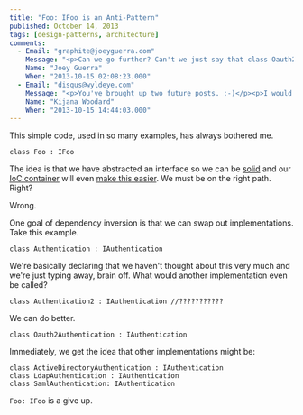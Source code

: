 ```yaml
---
title: "Foo: IFoo is an Anti-Pattern"
published: October 14, 2013
tags: [design-patterns, architecture]
comments:
  - Email: "graphite@joeyguerra.com"
    Message: "<p>Can we go further? Can't we just say that class Oauth2Authentication is the interface? I mean, why do I have to care if it implements IAuthenticate? Do I care if it implements that \"interface\" or do I care if it has or doesn't a method called Authenticate?</p>"
    Name: "Joey Guerra"
    When: "2013-10-15 02:08:23.000"
  - Email: "disqus@wyldeye.com"
    Message: "<p>You've brought up two future posts. :-)</p><p>I would say the interface is the Authenticate method. I hinted at this at the end of <a href=\"https://kijanawoodard.com/violating-isp-with-constructor-injection\" rel=\"nofollow\">https://kijanawoodard.com/viola...</a></p>"
    Name: "Kijana Woodard"
    When: "2013-10-15 14:44:03.000"
---
```

This simple code, used in so many examples, has always bothered me.

    class Foo : IFoo

The idea is that we have abstracted an interface so we can be [solid] and our [IoC container][questioning] will even [make this easier][ninject]. We must be on the right path. Right?

Wrong.

One goal of dependency inversion is that we can swap out implementations. Take this example.

    class Authentication : IAuthentication

We're basically declaring that we haven't thought about this very much and we're just typing away, brain off. What would another implementation even be called? 

    class Authentication2 : IAuthentication //???????????

We can do better.

    class Oauth2Authentication : IAuthentication

Immediately, we get the idea that other implementations might be:
    
    class ActiveDirectoryAuthentication : IAuthentication
    class LdapAuthentication : IAuthentication
    class SamlAuthentication: IAuthentication

`Foo: IFoo` is a give up.


[solid]: https://en.wikipedia.org/wiki/Dependency_inversion_principle
[questioning]: /questioning-ioc-containers
[ninject]: https://github.com/ninject/ninject.extensions.conventions

